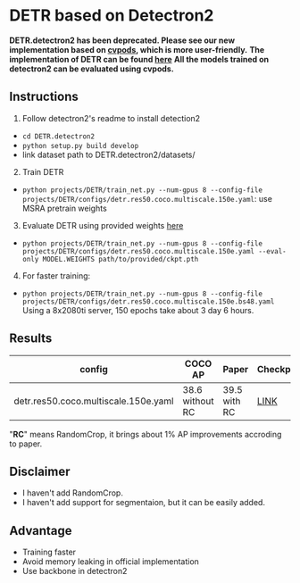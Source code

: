 # DETR based on Detectron2

**DETR.detectron2 has been deprecated. Please see our new implementation based on [cvpods](https://github.com/poodarchu/cvpods), which is more user-friendly.**
**The implementation of DETR can be found [here](https://github.com/poodarchu/cvpods/tree/master/playground/detection/detr/detr.res50.c5.coco.multiscale.150e.bs16)**
**All the models trained on detectron2 can be evaluated using cvpods.**

## Instructions
1. Follow detectron2's readme to install detection2
  * ```cd DETR.detectron2```
  * ```python setup.py build develop```
  * link dataset path to DETR.detectron2/datasets/
2. Train DETR
  * ```python projects/DETR/train_net.py --num-gpus 8 --config-file projects/DETR/configs/detr.res50.coco.multiscale.150e.yaml```: use MSRA pretrain weights
3. Evaluate DETR using provided weights [here](https://drive.google.com/drive/folders/1QxTslMLapXcgsIu36jFJyceY04J9Hk-e?usp=sharing)
  * ```python projects/DETR/train_net.py --num-gpus 8 --config-file projects/DETR/configs/detr.res50.coco.multiscale.150e.yaml --eval-only MODEL.WEIGHTS path/to/provided/ckpt.pth```
4. For faster training:
  * ```python projects/DETR/train_net.py --num-gpus 8 --config-file projects/DETR/configs/detr.res50.coco.multiscale.150e.bs48.yaml```
  Using a 8x2080ti server, 150 epochs take about 3 day 6 hours.

## Results

| config                               | COCO AP         | Paper        | Checkpoint |
| ------------------------------------ | --------------- | ------------ | ---------- |
| detr.res50.coco.multiscale.150e.yaml | 38.6 without RC | 39.5 with RC | [LINK](https://drive.google.com/drive/folders/1QxTslMLapXcgsIu36jFJyceY04J9Hk-e?usp=sharing)

"**RC**" means RandomCrop, it brings about 1% AP improvements accroding to paper.


## Disclaimer
* I haven't add RandomCrop.
* I haven't add support for segmentaion, but it can be easily added. 

## Advantage
* Training faster
* Avoid memory leaking in official implementation
* Use backbone in detectron2
